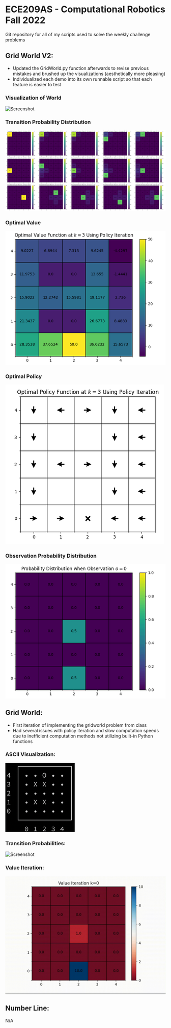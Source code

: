 # ECE209AS - Computational Robotics Fall 2022

Git repository for all of my scripts used to solve the weekly challenge problems

## Grid World V2:
- Updated the GridWorld.py function afterwards to revise previous mistakes and brushed up the visualizations (aesthetically more pleasing)
- Individualized each demo into its own runnable script so that each feature is easier to test
### Visualization of World
![Screenshot](images/GridworldV2.png)
### Transition Probability Distribution
![Screenshot](images/TransitionProbability.png)
### Optimal Value
![Screenshot](images/OptimalValue.png)
### Optimal Policy
![Screenshot](images/OptimalPolicy.png)
### Observation Probability Distribution
![Screenshot](images/ObservationProbability.gif)




## Grid World:
- First iteration of implementing the gridworld problem from class
- Had several issues with policy iteration and slow computation speeds due to inefficient computation methods not utilizing built-in Python functions
### ASCII Visualization:
![Screenshot](Gridworld.png)
### Transition Probabilities:
![Screenshot](TransitionProbability.png)
### Value Iteration: 
![Screenshot](ValueIteration.gif)

## Number Line:
N/A


